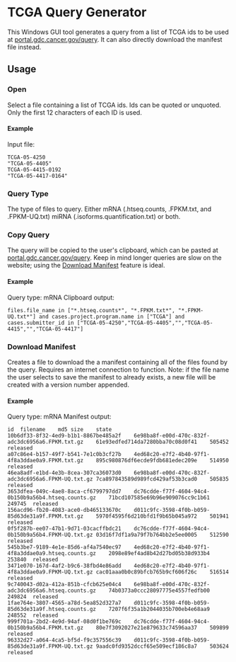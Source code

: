 # TCGA Query Generator
This Windows GUI tool generates a query from a list of TCGA ids to be used at [portal.gdc.cancer.gov/query](https://portal.gdc.cancer.gov/query). It can also directly download the manifest file instead.
## Usage
### Open
Select a file containing a list of TCGA ids. Ids can be quoted or unquoted. Only the first 12 characters of each ID is used.
#### Example
Input file:
```
TCGA-05-4250
"TCGA-05-4405"
TCGA-05-4415-0192
"TCGA-05-4417-0164"
```
### Query Type
The type of files to query. Either mRNA (.htseq.counts, .FPKM.txt, and .FPKM-UQ.txt) miRNA (.isoforms.quantification.txt) or both.
### Copy Query
The query will be copied to the user's clipboard, which can be pasted at [portal.gdc.cancer.gov/query](https://portal.gdc.cancer.gov/query). Keep in mind longer queries are slow on the website; using the [Download Manifest](#download-manifest) feature is ideal.
#### Example
Query type: mRNA
Clipboard output:
```
files.file_name in ["*.htseq.counts*", "*.FPKM.txt*", "*.FPKM-UQ.txt*"] and cases.project.program.name in ["TCGA"] and cases.submitter_id in ["TCGA-05-4250","TCGA-05-4405","","TCGA-05-4415","","TCGA-05-4417"]
```
### Download Manifest
Creates a file to download the a manifest containing all of the files found by the query. Requires an internet connection to function.
Note: if the file name the user selects to save the manifest to already exists, a new file will be created with a version number appended.
#### Example
Query type: mRNA
Manifest output:
```
id	filename	md5	size	state
10b6df33-8f32-4ed9-b1b1-8867be485a2f	6e98ba8f-e00d-470c-832f-adc3dc6956a6.FPKM.txt.gz	61e93edfed714da7280bba70c08d0f41	505452	released
a07c86e4-b157-49f7-b541-7e1c0b3cf27b	4ed68c20-e7f2-4b40-97f1-4f8a3ddae0a9.FPKM.txt.gz	895c980876df6ecde9fdb681edec209e	514950	released
46ea8adf-e1bd-4e3b-8cea-307ca36073d0	6e98ba8f-e00d-470c-832f-adc3dc6956a6.FPKM-UQ.txt.gz	7ca897843589d989fcd429af53b3cad0	505835	released
3653dfea-049c-4ae8-8aca-cf6799797dd7	dc76cdde-f77f-4604-94c4-0b150b9a56b4.htseq.counts.gz	71bcd107585e69b96e909076cc9c1b61	249745	released
156acd96-fb20-4083-ace0-db465133670c	d011c9fc-3598-4f0b-b059-85d63de31a9f.FPKM.txt.gz	5970f4595f6d210bfd1f9b65b045a972	501941	released
0f5f287b-ee07-47b1-9d71-03cacffbdc21	dc76cdde-f77f-4604-94c4-0b150b9a56b4.FPKM-UQ.txt.gz	03d16f7df1a9a79f7b764bb2e5ee0005	512590	released
545b3be7-9189-4e1e-85d6-af4a7540ec97	4ed68c20-e7f2-4b40-97f1-4f8a3ddae0a9.htseq.counts.gz	2098e89ef4ad8b42d27bd05b38d933b4	253840	released
3471e070-167d-4af2-b9c6-38fbd4e86add	4ed68c20-e7f2-4b40-97f1-4f8a3ddae0a9.FPKM-UQ.txt.gz	cac01aaa0b0c89bfcb765b9cf606f26c	516514	released
9c740043-d02a-412a-851b-cfcb625e04c4	6e98ba8f-e00d-470c-832f-adc3dc6956a6.htseq.counts.gz	74b0373a0ccc28097775e4557fedfb00	249824	released
1fae764e-3807-4565-a78d-5ea852d327a7	d011c9fc-3598-4f0b-b059-85d63de31a9f.htseq.counts.gz	7207f6f35a1b2044035b700eb4e68aa9	248552	released
999f701a-2bd2-4e9d-94af-08d0f1be769c	dc76cdde-f77f-4604-94c4-0b150b9a56b4.FPKM.txt.gz	80e7f3092027e21e879633c74596aa37	509899	released
96332d27-a064-4ca5-bf5d-f9c357556c39	d011c9fc-3598-4f0b-b059-85d63de31a9f.FPKM-UQ.txt.gz	9aadc0fd9352dccf65e509ecf186c8a7	503624	released
```
